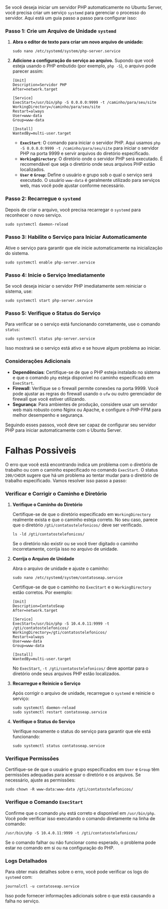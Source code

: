 Se você deseja iniciar um servidor PHP automaticamente no Ubuntu Server, você precisa criar um serviço `systemd` para gerenciar o processo do servidor. Aqui está um guia passo a passo para configurar isso:

### Passo 1: Crie um Arquivo de Unidade `systemd`

1. **Abra o editor de texto para criar um novo arquivo de unidade:**

   ```
   sudo nano /etc/systemd/system/php-server.service
   ```

2. **Adicione a configuração do serviço ao arquivo.** Supondo que você esteja usando o PHP embutido (por exemplo, `php -S`), o arquivo pode parecer assim:

   ```
   [Unit]
   Description=Servidor PHP
   After=network.target

   [Service]
   ExecStart=/usr/bin/php -S 0.0.0.0:9999 -t /caminho/para/seu/site
   WorkingDirectory=/caminho/para/seu/site
   Restart=always
   User=www-data
   Group=www-data

   [Install]
   WantedBy=multi-user.target
   ```

   - **`ExecStart`**: O comando para iniciar o servidor PHP. Aqui usamos `php -S 0.0.0.0:9999 -t /caminho/para/seu/site` para iniciar o servidor PHP na porta 9999 e servir arquivos do diretório especificado.
   - **`WorkingDirectory`**: O diretório onde o servidor PHP será executado. É recomendável que seja o diretório onde seus arquivos PHP estão localizados.
   - **`User` e `Group`**: Define o usuário e grupo sob o qual o serviço será executado. O usuário `www-data` é geralmente utilizado para serviços web, mas você pode ajustar conforme necessário.

### Passo 2: Recarregue o `systemd`

Depois de criar o arquivo, você precisa recarregar o `systemd` para reconhecer o novo serviço.

```
sudo systemctl daemon-reload
```

### Passo 3: Habilite o Serviço para Iniciar Automaticamente

Ative o serviço para garantir que ele inicie automaticamente na inicialização do sistema.

```
sudo systemctl enable php-server.service
```

### Passo 4: Inicie o Serviço Imediatamente

Se você deseja iniciar o servidor PHP imediatamente sem reiniciar o sistema, use:

```
sudo systemctl start php-server.service
```

### Passo 5: Verifique o Status do Serviço

Para verificar se o serviço está funcionando corretamente, use o comando `status`:

```
sudo systemctl status php-server.service
```

Isso mostrará se o serviço está ativo e se houve algum problema ao iniciar.

### Considerações Adicionais

- **Dependências**: Certifique-se de que o PHP esteja instalado no sistema e que o comando `php` esteja disponível no caminho especificado em `ExecStart`.
- **Firewall**: Verifique se o firewall permite conexões na porta 9999. Você pode ajustar as regras do firewall usando o `ufw` ou outro gerenciador de firewall que você estiver utilizando.
- **Segurança**: Para ambientes de produção, considere usar um servidor web mais robusto como Nginx ou Apache, e configure o PHP-FPM para melhor desempenho e segurança.

Seguindo esses passos, você deve ser capaz de configurar seu servidor PHP para iniciar automaticamente com o Ubuntu Server.

# Falhas Possiveis

O erro que você está encontrando indica um problema com o diretório de trabalho ou com o caminho especificado no comando `ExecStart`. O status `200/CHDIR` sugere que há um problema ao tentar mudar para o diretório de trabalho especificado. Vamos resolver isso passo a passo:

### Verificar e Corrigir o Caminho e Diretório

1. **Verifique o Caminho do Diretório**

   Certifique-se de que o diretório especificado em `WorkingDirectory` realmente exista e que o caminho esteja correto. No seu caso, parece que o diretório `/gti/contatostelefonicos/` deve ser verificado.

   ```
   ls -ld /gti/contatostelefonicos/
   ```

   Se o diretório não existir ou se você tiver digitado o caminho incorretamente, corrija isso no arquivo de unidade.

2. **Corrija o Arquivo de Unidade**

   Abra o arquivo de unidade e ajuste o caminho:

   ```
   sudo nano /etc/systemd/system/contatoseap.service
   ```

   Certifique-se de que o caminho no `ExecStart` e o `WorkingDirectory` estão corretos. Por exemplo:

   ```
   [Unit]
   Description=ContatoSeap
   After=network.target

   [Service]
   ExecStart=/usr/bin/php -S 10.4.0.11:9999 -t /gti/contatostelefonicos/
   WorkingDirectory=/gti/contatostelefonicos/
   Restart=always
   User=www-data
   Group=www-data

   [Install]
   WantedBy=multi-user.target
   ```

   No `ExecStart`, `-t /gti/contatostelefonicos/` deve apontar para o diretório onde seus arquivos PHP estão localizados.

3. **Recarregue e Reinicie o Serviço**

   Após corrigir o arquivo de unidade, recarregue o `systemd` e reinicie o serviço:

   ```
   sudo systemctl daemon-reload
   sudo systemctl restart contatoseap.service
   ```

4. **Verifique o Status do Serviço**

   Verifique novamente o status do serviço para garantir que ele está funcionando:

   ```
   sudo systemctl status contatoseap.service
   ```

### Verifique Permissões

Certifique-se de que o usuário e grupo especificados em `User` e `Group` têm permissões adequadas para acessar o diretório e os arquivos. Se necessário, ajuste as permissões:

```
sudo chown -R www-data:www-data /gti/contatostelefonicos/
```

### Verifique o Comando `ExecStart`

Confirme que o comando `php` está correto e disponível em `/usr/bin/php`. Você pode verificar isso executando o comando diretamente na linha de comando:

```
/usr/bin/php -S 10.4.0.11:9999 -t /gti/contatostelefonicos/
```

Se o comando falhar ou não funcionar como esperado, o problema pode estar no comando em si ou na configuração do PHP.

### Logs Detalhados

Para obter mais detalhes sobre o erro, você pode verificar os logs do `systemd` com:

```
journalctl -u contatoseap.service
```

Isso pode fornecer informações adicionais sobre o que está causando a falha no serviço.
